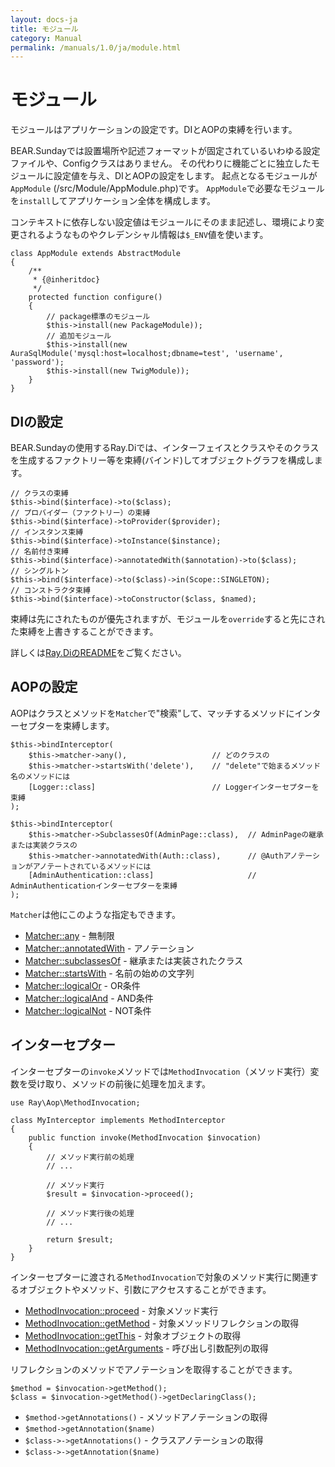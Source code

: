 ```yaml
---
layout: docs-ja
title: モジュール
category: Manual
permalink: /manuals/1.0/ja/module.html
---
```

# モジュール

モジュールはアプリケーションの設定です。DIとAOPの束縛を行います。

BEAR.Sundayでは設置場所や記述フォーマットが固定されているいわゆる設定ファイルや、Configクラスはありません。
その代わりに機能ごとに独立したモジュールに設定値を与え、DIとAOPの設定をします。
起点となるモジュールが`AppModule` (/src/Module/AppModule.php)です。
`AppModule`で必要なモジュールを`install`してアプリケーション全体を構成します。

コンテキストに依存しない設定値はモジュールにそのまま記述し、環境により変更されるようなものやクレデンシャル情報は`$_ENV`値を使います。

```php?start_inline
class AppModule extends AbstractModule
{
    /**
     * {@inheritdoc}
     */
    protected function configure()
    {
        // package標準のモジュール
        $this->install(new PackageModule));
        // 追加モジュール
        $this->install(new AuraSqlModule('mysql:host=localhost;dbname=test', 'username', 'password');
        $this->install(new TwigModule));
    }
}
```

## DIの設定

BEAR.Sundayの使用するRay.Diでは、インターフェイスとクラスやそのクラスを生成するファクトリー等を束縛(バインド)してオブジェクトグラフを構成します。

```php?start_inline
// クラスの束縛
$this->bind($interface)->to($class);
// プロバイダー（ファクトリー）の束縛
$this->bind($interface)->toProvider($provider);
// インスタンス束縛
$this->bind($interface)->toInstance($instance);
// 名前付き束縛
$this->bind($interface)->annotatedWith($annotation)->to($class);
// シングルトン
$this->bind($interface)->to($class)->in(Scope::SINGLETON);
// コンストラクタ束縛
$this->bind($interface)->toConstructor($class, $named);
```

束縛は先にされたものが優先されますが、モジュールを`override`すると先にされた束縛を上書きすることができます。

詳しくは[Ray.DiのREADME](https://github.com/ray-di/Ray.Di/blob/2.x/README.ja.md)をご覧ください。


## AOPの設定

AOPはクラスとメソッドを`Matcher`で"検索"して、マッチするメソッドにインターセプターを束縛します。

```php?start_inline
$this->bindInterceptor(
    $this->matcher->any(),                   // どのクラスの
    $this->matcher->startsWith('delete'),    // "delete"で始まるメソッド名のメソッドには
    [Logger::class]                          // Loggerインターセプターを束縛
);

$this->bindInterceptor(
    $this->matcher->SubclassesOf(AdminPage::class),  // AdminPageの継承または実装クラスの
    $this->matcher->annotatedWith(Auth::class),      // @Authアノテーションがアノテートされているメソッドには
    [AdminAuthentication::class]                     // AdminAuthenticationインターセプターを束縛
);
```

`Matcher`は他にこのような指定もできます。

 * [Matcher::any](https://github.com/ray-di/Ray.Aop/blob/develop-2/src/MatcherInterface.php#L16) - 無制限
 * [Matcher::annotatedWith](https://github.com/ray-di/Ray.Aop/blob/develop-2/src/MatcherInterface.php#L23) - アノテーション
 * [Matcher::subclassesOf](https://github.com/ray-di/Ray.Aop/blob/develop-2/src/MatcherInterface.php#L30) - 継承または実装されたクラス
 * [Matcher::startsWith](https://github.com/ray-di/Ray.Aop/blob/develop-2/src/MatcherInterface.php#L37) - 名前の始めの文字列
 * [Matcher::logicalOr](https://github.com/ray-di/Ray.Aop/blob/develop-2/src/MatcherInterface.php#L44) - OR条件
 * [Matcher::logicalAnd](https://github.com/ray-di/Ray.Aop/blob/develop-2/src/MatcherInterface.php#L51) - AND条件
 * [Matcher::logicalNot](https://github.com/ray-di/Ray.Aop/blob/develop-2/src/MatcherInterface.php#L58) - NOT条件

## インターセプター

インターセプターの`invoke`メソッドでは`MethodInvocation`（メソッド実行）変数を受け取り、メソッドの前後に処理を加えます。


```php?start_inline
use Ray\Aop\MethodInvocation;

class MyInterceptor implements MethodInterceptor
{
    public function invoke(MethodInvocation $invocation)
    {
        // メソッド実行前の処理
        // ...

        // メソッド実行
        $result = $invocation->proceed();

        // メソッド実行後の処理
        // ...

        return $result;
    }
}
```

インターセプターに渡される`MethodInvocation`で対象のメソッド実行に関連するオブジェクトやメソッド、引数にアクセスすることができます。

 * [MethodInvocation::proceed](https://github.com/ray-di/Ray.Aop/blob/2.x/src/Joinpoint.php) - 対象メソッド実行
 * [MethodInvocation::getMethod](https://github.com/ray-di/Ray.Aop/blob/2.x/src/MethodInvocation.php) -  対象メソッドリフレクションの取得
 * [MethodInvocation::getThis](https://github.com/ray-di/Ray.Aop/blob/2.x/src/Joinpoint.php) - 対象オブジェクトの取得
 * [MethodInvocation::getArguments](https://github.com/ray-di/Ray.Aop/blob/2.x/src/Invocation.php) - 呼び出し引数配列の取得


リフレクションのメソッドでアノテーションを取得することができます。

```php?start_inline
$method = $invocation->getMethod();
$class = $invocation->getMethod()->getDeclaringClass();
```

 * `$method->getAnnotations()`     - メソッドアノテーションの取得
 * `$method->getAnnotation($name)`
 * `$class->->getAnnotations()`    - クラスアノテーションの取得
 * `$class->->getAnnotation($name)`
